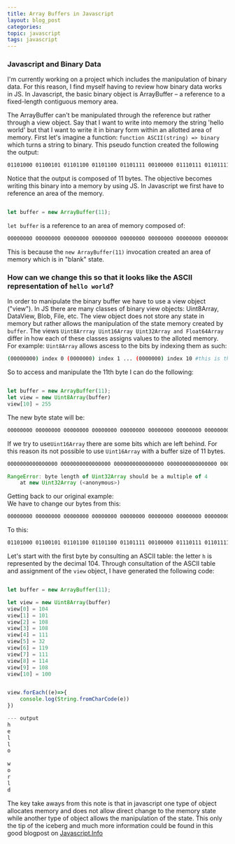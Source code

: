 ```yaml
---
title: Array Buffers in Javascript
layout: blog_post
categories:
topic: javascript
tags: javascript
---
```


### Javascript and Binary Data


I'm currently working on a project which includes the manipulation of binary data. For this reason, I find myself having to review how
binary data works in JS. In Javascript, the basic binary object is ArrayBuffer – a reference to a fixed-length contiguous memory area.

The ArrayBuffer can't be manipulated through the reference but rather through a view object. Say that I want to write into memory the string
'hello world' but that I want to write it in binary form within an allotted area of memory. First let's imagine a function: `function ASCII(string) => binary` which turns a string to binary.
This pseudo function created the following the output:
```BASH
01101000 01100101 01101100 01101100 01101111 00100000 01110111 01101111 01110010 01101100 01100100

```
Notice that the output is composed of 11 bytes. The objective becomes writing this binary into a memory by using JS. In Javascript we first have to reference an area of the memory.

```Javascript

let buffer = new ArrayBuffer(11); 
```
 `let buffer` is a reference to an area of memory composed of: 
```BASH
00000000 00000000 00000000 00000000 00000000 00000000 00000000 00000000 00000000 00000000 00000000

```
This is because the `new ArrayBuffer(11)` invocation created an area of memory which is in "blank" state.

### How can we change this so that it looks like the ASCII representation of `hello world`?  

In order to manipulate the binary buffer we have to use a view object ("view"). In JS
there are many classes of binary view objects: Uint8Array, DataView, Blob, File, etc. The view object does not store any state in memory but
rather allows the manipulation of the state memory created by `buffer`. The views `Uint8Arrray Uint16Array Uint32Array and Float64Array` differ in how each of these classes assigns values to the alloted memory. For example:
`Uint8Array` allows ascess to the bits by indexing them as such:
```BASH
(00000000) index 0 (0000000) index 1 ... (0000000) index 10 #this is the 11th byte

```
So to access and manipulate the 11th byte I can do the following:

```Javascript

let buffer = new ArrayBuffer(11); 
let view = new Uint8Array(buffer)
view[10] = 255
```
The new byte state will be:

```BASH
00000000 00000000 00000000 00000000 00000000 00000000 00000000 00000000 00000000 00000000 11111111

```
If we try to use`Uint16Array` there are some bits which are left behind. For this reason its not possible to use `Uint16Array` with a buffer size of 11 bytes. 
```BASH
0000000000000000 0000000000000000 0000000000000000 0000000000000000 0000000000000000 (0000000)<= left behind

```
```Javascript
RangeError: byte length of Uint32Array should be a multiple of 4
    at new Uint32Array (<anonymous>)

```

Getting back to our original example:  
We have to change our bytes from this:

```BASH
00000000 00000000 00000000 00000000 00000000 00000000 00000000 00000000 00000000 00000000 00000000

```
To this:
```BASH
01101000 01100101 01101100 01101100 01101111 00100000 01110111 01101111 01110010 01101100 01100100

```  
Let's start with the first byte by consulting an ASCII table: the letter `h` is represented by the decimal 104. Through consultation of the ASCII table and assignment of the
`view` object, I have generated the following code:

```Javascript

let buffer = new ArrayBuffer(11);

let view = new Uint8Array(buffer)
view[0] = 104
view[1] = 101
view[2] = 108
view[3] = 108
view[4] = 111
view[5] = 32
view[6] = 119
view[7] = 111
view[8] = 114
view[9] = 108
view[10] = 100


view.forEach((e)=>{
	console.log(String.fromCharCode(e))
})

--- output
h
e
l
l
o
 
w
o
r
l
d
```
The key take aways from this note is that in javascript one type of object allocates memory  and does not allow direct change to the memory state while  another type of object
allows the manipulation of the state. This only the tip of the iceberg and much more information could be found in this good blogpost on [Javascript.Info](https://javascript.info/arraybuffer-binary-arrays)








